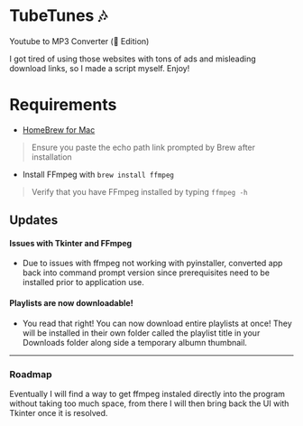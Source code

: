 # TubeTunes 🎶
Youtube to MP3 Converter ( Edition)

I got tired of using those websites with tons of ads and misleading download links, so I made a script myself. Enjoy!

# Requirements
- [HomeBrew for Mac](https://brew.sh)
> Ensure you paste the echo path link prompted by Brew after installation
- Install FFmpeg with `brew install ffmpeg`
> Verify that you have FFmpeg installed by typing `ffmpeg -h`

## Updates
#### Issues with Tkinter and FFmpeg
* Due to issues with ffmpeg not working with pyinstaller, converted app back into command prompt version since prerequisites need to be installed prior to application use.

#### Playlists are now downloadable!
* You read that right! You can now download entire playlists at once! They will be installed in their own folder called the playlist title in your Downloads folder along side a temporary albumn thumbnail.
___
### Roadmap
Eventually I will find a way to get ffmpeg instaled directly into the program without taking too much space, from there I will then bring back the UI with Tkinter once it is resolved.

